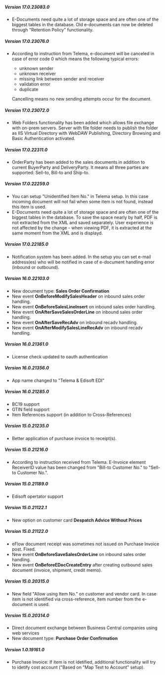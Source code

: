 ---
---

##### Version 17.0.23083.0
- E-Documents need quite a lot of storage space and are often one of the biggest tables in the database. Old e-documents can now be deleted through "Retention Policy" functionality.

##### Version 17.0.23076.0
- According to instruction from Telema, e-document will be canceled in case of error code 0 which means the following typical errors:
  - unknown sender 
  - unknown receiver 
  - missing link between sender and receiver 
  - validation error 
  - duplicate
  
  Cancelling means no new sending attempts occur for the document.

##### Version 17.0.23072.0
- Web Folders functionality has been added which allows file exchange with on-prem servers. Server with file folder needs to publish the folder as IIS Virtual Directory with WebDAW Publishing, Directory Browsing and Basic Authentication activated.

##### Version 17.0.22311.0
- OrderParty has been added to the sales documents in addition to current BuyerParty and DeliveryParty. It means all three parties are supported: Sell-to, Bill-to and Ship-to.

##### Version 17.0.22259.0
- You can setup "Unidentified Item No." in Telema setup. In this case incoming document will not fail when some item is not found, instead this item is used.
- E-Documents need quite a lot of storage space and are often one of the biggest tables in the database. To save the space nearly by half, PDF is not extracted from the XML and saved separately. User experience is not affected by the change - when viewing PDF, it is extracted at the same moment from the XML and is displayd.

##### Version 17.0.22185.0
- Notification system has been added. In the setup you can set e-mail address(es) who will be notified in case of e-document handling error (inbound or outbound).  

##### Version 16.0.22103.0
- New document type: **Sales Order Confirmation**
- New event **OnBeforeModifySalesHeader** on inbound sales order handling.
- New event **OnBeforeSalesLineInsert** on inbound sales order handling.
- New event **OnAfterSaveSalesOrderLine** on inbound sales order handling.
- New event **OnAfterSaveRecAdv** on inbound recadv handling.
- New event **OnAfterModifySalesLineRecAdv** on inbound recadv handling.

##### Version 16.0.21361.0
- License check updated to oauth authentication

##### Version 16.0.21356.0
- App name changed to "Telema & Edisoft EDI"

##### Version 16.0.21285.0
- BC19 support
- GTIN field support
- Item References support (in addition to Cross-References)

##### Version 15.0.21235.0
- Better application of purchase invoice to receipt(s).
  
##### Version 15.0.21216.0
- According to instruction received from Telema. E-Invoice element ReceiverID value has been changed from "Bill-to Customer No." to "Sell-to Customer No.".
  
##### Version 15.0.21189.0
- Edisoft opertator support

##### Version 15.0.21122.1
- New option on customer card **Despatch Advice Without Prices**

##### Version 15.0.21122.0
- eFlow document receipt was sometimes not issued on Purchase Invoice post. Fixed.
- New event **OnBeforeSaveSalesOrderLine** on inbound sales order handling.
- New event **OnBeforeEDocCreateEntry** after creating outbound sales document (invoice, shipment, credit memo).

##### Version 15.0.20315.0
- New field "Allow using Item No." on customer and vendor card. In case item is not identified via cross-reference, item number from the e-document is used.

##### Version 15.0.20314.0
- Direct document exchange between Business Central companies using web services
- New document type: **Purchase Order Confirmation**

##### Version 1.0.19161.0
- Purchase Invoice: If item is not idetified, additional functionality will try to idetify cost account ("Based on "Map Text to Account" setup).

